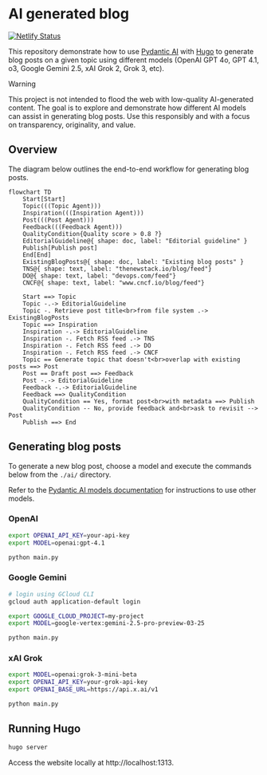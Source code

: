 # AI generated blog

[![Netlify Status](https://api.netlify.com/api/v1/badges/1a34df76-38de-42a1-8bcc-074f144a4b83/deploy-status)](https://app.netlify.com/sites/ai-generated-tech-blog/deploys)

This repository demonstrate how to use [Pydantic AI][pydantic-ai] with
[Hugo][hugo] to generate blog posts on a given topic using different models
(OpenAI GPT 4o, GPT 4.1, o3, Google Gemini 2.5, xAI Grok 2, Grok 3, etc).

> [!WARNING]
>  This project is not intended to flood the web with low-quality AI-generated
>  content. The goal is to explore and demonstrate how different AI models can
>  assist in generating blog posts. Use this responsibly and with a focus on
>  transparency, originality, and value.

## Overview

The diagram below outlines the end-to-end workflow for generating blog posts.

```mermaid
flowchart TD
    Start[Start]
    Topic(((Topic Agent)))
    Inspiration(((Inspiration Agent)))
    Post(((Post Agent)))
    Feedback(((Feedback Agent)))
    QualityCondition{Quality score > 0.8 ?}
    EditorialGuideline@{ shape: doc, label: "Editorial guideline" }
    Publish[Publish post]
    End[End]
    ExistingBlogPosts@{ shape: doc, label: "Existing blog posts" }
    TNS@{ shape: text, label: "thenewstack.io/blog/feed"}
    DO@{ shape: text, label: "devops.com/feed"}
    CNCF@{ shape: text, label: "www.cncf.io/blog/feed"}

    Start ==> Topic
    Topic -.-> EditorialGuideline
    Topic -. Retrieve post title<br>from file system .-> ExistingBlogPosts
    Topic ==> Inspiration
    Inspiration -.-> EditorialGuideline
    Inspiration -. Fetch RSS feed .-> TNS
    Inspiration -. Fetch RSS feed .-> DO
    Inspiration -. Fetch RSS feed .-> CNCF
    Topic == Generate topic that doesn't<br>overlap with existing posts ==> Post
    Post == Draft post ==> Feedback
    Post -.-> EditorialGuideline
    Feedback -.-> EditorialGuideline
    Feedback ==> QualityCondition
    QualityCondition == Yes, format post<br>with metadata ==> Publish
    QualityCondition -- No, provide feedback and<br>ask to revisit --> Post
    Publish ==> End
```

## Generating blog posts

To generate a new blog post, choose a model and execute the commands below from
the `./ai/` directory.

Refer to the [Pydantic AI models documentation][pydantic-models] for
instructions to use other models.

### OpenAI

```bash
export OPENAI_API_KEY=your-api-key
export MODEL=openai:gpt-4.1

python main.py
```

### Google Gemini

```bash
# login using GCloud CLI
gcloud auth application-default login

export GOOGLE_CLOUD_PROJECT=my-project
export MODEL=google-vertex:gemini-2.5-pro-preview-03-25

python main.py
```

### xAI Grok

```bash
export MODEL=openai:grok-3-mini-beta
export OPENAI_API_KEY=your-grok-api-key
export OPENAI_BASE_URL=https://api.x.ai/v1

python main.py
```

## Running Hugo

```bash
hugo server
``````

Access the website locally at http://localhost:1313.

<!-- links -->
[hugo]: https://gohugo.io
[pydantic-ai]: https://ai.pydantic.dev
[pydantic-models]: https://ai.pydantic.dev/models/
